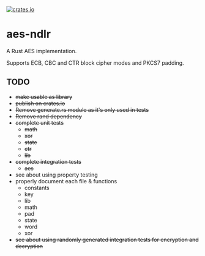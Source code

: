 [![crates.io](https://img.shields.io/badge/aes--ndlr-0.0.2-orange.svg)](https://crates.io/crates/aes-ndlr)

# aes-ndlr

A Rust AES implementation.

Supports ECB, CBC and CTR block cipher modes and PKCS7 padding.

## TODO

- ~~make usable as library~~
- ~~publish on crates.io~~
- ~~Remove generate.rs module as it's only used in tests~~
- ~~Remove rand dependency~~
- ~~complete unit tests~~
    - ~~math~~
    - ~~xor~~
    - ~~state~~
    - ~~ctr~~
    - ~~lib~~
- ~~complete integration tests~~
    - ~~aes~~
- see about using property testing
- properly document each file & functions
    - constants
    - key
    - lib
    - math
    - pad
    - state
    - word
    - xor
- ~~see about using randomly generated integration tests for encryption and decryption~~